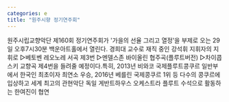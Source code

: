 ```yaml
---
categories: e
title: "원주시향 정기연주회"
---
```

원주시립교향악단 제160회 정기연주회가 &#39;가을의 선율 그리고 열정&#39;을 부제로 오는 29일 오후7시30분 백운아트홀에서 열린다. 경희대 교수로 재직 중인 강석휘 지휘자의 지휘로 ▷베토벤 레오노레 서곡 제3번 ▷멘델스존 바이올린 협주곡(플루트버전) ▷차이콥스키 교향곡 제4번을 들려줄 예정이다.특히, 2013년 비와코 국제플루트콩쿠르 일반부에서 한국인 최초이자 최연소 우승, 2016년 베를린 국제콩쿠르 1위 등 다수의 콩쿠르에 입상하고 세계 최고의 관현악단 독일 게반트하우스 오케스트라 플루트 수석으로 활동하는 한여진이 협연